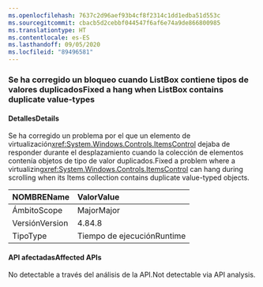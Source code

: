 ```yaml
---
ms.openlocfilehash: 7637c2d96aef93b4cf8f2314c1dd1edba51d553c
ms.sourcegitcommit: cbacb5d2cebbf044547f6af6e74a9de866800985
ms.translationtype: HT
ms.contentlocale: es-ES
ms.lasthandoff: 09/05/2020
ms.locfileid: "89496581"
---
```

### <a name="fixed-a-hang-when-listbox-contains-duplicate-value-types"></a><span data-ttu-id="c61b3-101">Se ha corregido un bloqueo cuando ListBox contiene tipos de valores duplicados</span><span class="sxs-lookup"><span data-stu-id="c61b3-101">Fixed a hang when ListBox contains duplicate value-types</span></span>

#### <a name="details"></a><span data-ttu-id="c61b3-102">Detalles</span><span class="sxs-lookup"><span data-stu-id="c61b3-102">Details</span></span>

<span data-ttu-id="c61b3-103">Se ha corregido un problema por el que un elemento de virtualización<xref:System.Windows.Controls.ItemsControl> dejaba de responder durante el desplazamiento cuando la colección de elementos contenía objetos de tipo de valor duplicados.</span><span class="sxs-lookup"><span data-stu-id="c61b3-103">Fixed a problem where a virtualizing<xref:System.Windows.Controls.ItemsControl> can hang during scrolling when its Items collection contains duplicate value-typed objects.</span></span>

| <span data-ttu-id="c61b3-104">NOMBRE</span><span class="sxs-lookup"><span data-stu-id="c61b3-104">Name</span></span>    | <span data-ttu-id="c61b3-105">Valor</span><span class="sxs-lookup"><span data-stu-id="c61b3-105">Value</span></span>       |
|:--------|:------------|
| <span data-ttu-id="c61b3-106">Ámbito</span><span class="sxs-lookup"><span data-stu-id="c61b3-106">Scope</span></span>   |<span data-ttu-id="c61b3-107">Major</span><span class="sxs-lookup"><span data-stu-id="c61b3-107">Major</span></span>|
|<span data-ttu-id="c61b3-108">Versión</span><span class="sxs-lookup"><span data-stu-id="c61b3-108">Version</span></span>|<span data-ttu-id="c61b3-109">4.8</span><span class="sxs-lookup"><span data-stu-id="c61b3-109">4.8</span></span>|
|<span data-ttu-id="c61b3-110">Tipo</span><span class="sxs-lookup"><span data-stu-id="c61b3-110">Type</span></span>|<span data-ttu-id="c61b3-111">Tiempo de ejecución</span><span class="sxs-lookup"><span data-stu-id="c61b3-111">Runtime</span></span>|

#### <a name="affected-apis"></a><span data-ttu-id="c61b3-112">API afectadas</span><span class="sxs-lookup"><span data-stu-id="c61b3-112">Affected APIs</span></span>

<span data-ttu-id="c61b3-113">No detectable a través del análisis de la API.</span><span class="sxs-lookup"><span data-stu-id="c61b3-113">Not detectable via API analysis.</span></span>

<!--

#### Affected APIs

Not detectable via API analysis.

-->
